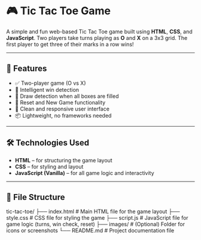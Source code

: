 
# 🎮 Tic Tac Toe Game

A simple and fun web-based Tic Tac Toe game built using **HTML**, **CSS**, and **JavaScript**. Two players take turns playing as **O** and **X** on a 3x3 grid. The first player to get three of their marks in a row wins!

---

## 🚀 Features

- ✅ Two-player game (O vs X)
- 🧠 Intelligent win detection
- 🤝 Draw detection when all boxes are filled
- 🔁 Reset and New Game functionality
- 🎨 Clean and responsive user interface
- 📦 Lightweight, no frameworks needed

---

## 🛠️ Technologies Used

- **HTML** – for structuring the game layout  
- **CSS** – for styling and layout  
- **JavaScript (Vanilla)** – for all game logic and interactivity

---

## 📂 File Structure

tic-tac-toe/
├── index.html         # Main HTML file for the game layout
├── style.css          # CSS file for styling the game
├── script.js          # JavaScript file for game logic (turns, win check, reset)
├── images/            # (Optional) Folder for icons or screenshots
└── README.md          # Project documentation file


